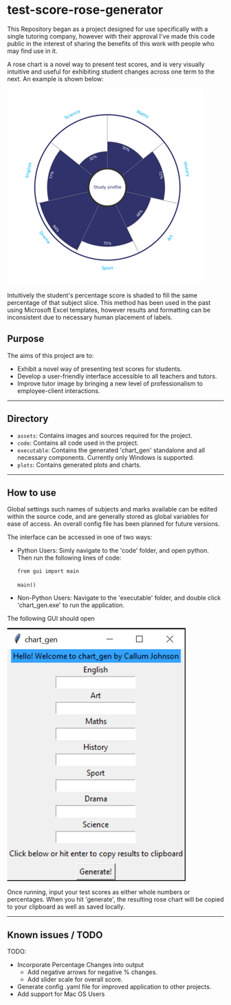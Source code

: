 # test-score-rose-generator

This Repository began as a project designed for use specifically with a single tutoring company, however with their approval I've made this code public in the interest of sharing the benefits of this work with people who may find use in it.

A rose chart is a novel way to present test scores, and is very visually intuitive and useful for exhibiting student changes across one term to the next. An example is shown below:

![](assets/Sample_small.png)

Intuitively the student's percentage score is shaded to fill the same percentage of that subject slice. This method has been used in
the past using Microsoft Excel templates, however results and formatting can be inconsistent due to necessary human placement of labels.

## Purpose
The aims of this project are to:

- Exhibit a novel way of presenting test scores for students.
- Develop a user-friendly interface accessible to all teachers and tutors.
- Improve tutor image by bringing a new level of professionalism to employee-client interactions.

----
## Directory

- `assets`: Contains images and sources required for the project.
- `code`: Contains all code used in the project.
- `executable`: Contains the generated 'chart_gen' standalone and all necessary components. Currently only Windows is supported.
- `plots`: Contains generated plots and charts.

----

## How to use

Global settings such names of subjects and marks available can be edited within the source code, and are generally stored as
global variables for ease of access. An overall config file has been planned for future versions.

The interface can be accessed in one of two ways:
 - Python Users: Simly navigate to the 'code' folder, and open python. Then run the following lines of code:
   ```
   from gui import main

   main()
   ```
 - Non-Python Users: Navigate to the 'executable' folder, and double click 'chart_gen.exe' to run the application.

The following GUI should open

![](assets/gui.png)

Once running, input your test scores as either whole numbers or percentages. When you hit 'generate', the resulting rose
chart will be copied to your clipboard as well as saved locally.

----
## Known issues / TODO

TODO:
- Incorporate Percentage Changes into output
  - Add negative arrows for negative % changes.
  - Add slider scale for overall score.
- Generate config .yaml file for improved application to other projects.
- Add support for Mac OS Users
